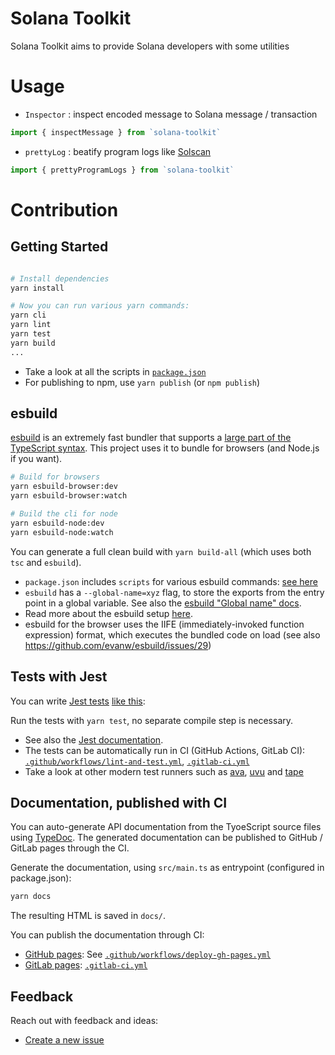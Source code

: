 # Solana Toolkit

Solana Toolkit aims to provide Solana developers with some utilities

# Usage
 - `Inspector` : inspect encoded message to Solana message / transaction
  ```typescript
  import { inspectMessage } from `solana-toolkit`
  ```
  - `prettyLog` : beatify program logs like [Solscan](https://solscan.io/tx/2E9GJHVkNpJpGk3FRMZa9ZvjwihqWYxrCYetYGrQTDqivsk2BZBoZpSxZcWz1XHWjEjHSYSi2zbTbNQA2VssZX9T)
  ```typescript
  import { prettyProgramLogs } from `solana-toolkit`
  ```

# Contribution

## Getting Started

```bash

# Install dependencies
yarn install

# Now you can run various yarn commands:
yarn cli
yarn lint
yarn test
yarn build
...
```

* Take a look at all the scripts in [`package.json`](https://github.com/thanhnguyennguyen/solana-toolkit/blob/master/package.json)
* For publishing to npm, use `yarn publish` (or `npm publish`)

## esbuild

[esbuild](https://esbuild.github.io/) is an extremely fast bundler that supports a [large part of the TypeScript syntax](https://esbuild.github.io/content-types/#typescript). This project uses it to bundle for browsers (and Node.js if you want).

```bash
# Build for browsers
yarn esbuild-browser:dev
yarn esbuild-browser:watch

# Build the cli for node
yarn esbuild-node:dev
yarn esbuild-node:watch
```

You can generate a full clean build with `yarn build-all` (which uses both `tsc` and `esbuild`).

* `package.json` includes `scripts` for various esbuild commands: [see here](https://github.com/thanhnguyennguyen/solana-toolkit/blob/master/package.json#L23)
* `esbuild` has a `--global-name=xyz` flag, to store the exports from the entry point in a global variable. See also the [esbuild "Global name" docs](https://esbuild.github.io/api/#global-name).
* Read more about the esbuild setup [here](https://www.metachris.com/2021/04/starting-a-typescript-project-in-2021/#esbuild).
* esbuild for the browser uses the IIFE (immediately-invoked function expression) format, which executes the bundled code on load (see also https://github.com/evanw/esbuild/issues/29)


## Tests with Jest

You can write [Jest tests](https://jestjs.io/docs/getting-started) [like this](https://github.com/thanhnguyennguyen/solana-toolkit/blob/master/src/main.test.ts):



Run the tests with `yarn test`, no separate compile step is necessary.

* See also the [Jest documentation](https://jestjs.io/docs/getting-started).
* The tests can be automatically run in CI (GitHub Actions, GitLab CI): [`.github/workflows/lint-and-test.yml`](https://github.com/thanhnguyennguyen/solana-toolkit/blob/master/.github/workflows/lint-and-test.yml), [`.gitlab-ci.yml`](https://github.com/thanhnguyennguyen/solana-toolkit/blob/master/.gitlab-ci.yml)
* Take a look at other modern test runners such as [ava](https://github.com/avajs/ava), [uvu](https://github.com/lukeed/uvu) and [tape](https://github.com/substack/tape)

## Documentation, published with CI

You can auto-generate API documentation from the TyoeScript source files using [TypeDoc](https://typedoc.org/guides/doccomments/). The generated documentation can be published to GitHub / GitLab pages through the CI.

Generate the documentation, using `src/main.ts` as entrypoint (configured in package.json):

```bash
yarn docs
```

The resulting HTML is saved in `docs/`.

You can publish the documentation through CI:
* [GitHub pages](https://pages.github.com/): See [`.github/workflows/deploy-gh-pages.yml`](https://github.com/thanhnguyennguyen/solana-toolkit/blob/master/.github/workflows/deploy-gh-pages.yml)
* [GitLab pages](https://docs.gitlab.com/ee/user/project/pages/): [`.gitlab-ci.yml`](https://github.com/thanhnguyennguyen/solana-toolkit/blob/master/.gitlab-ci.yml)


## Feedback

Reach out with feedback and ideas:

* [Create a new issue](https://github.com/thanhnguyennguyen/solana-toolkit/issues)
